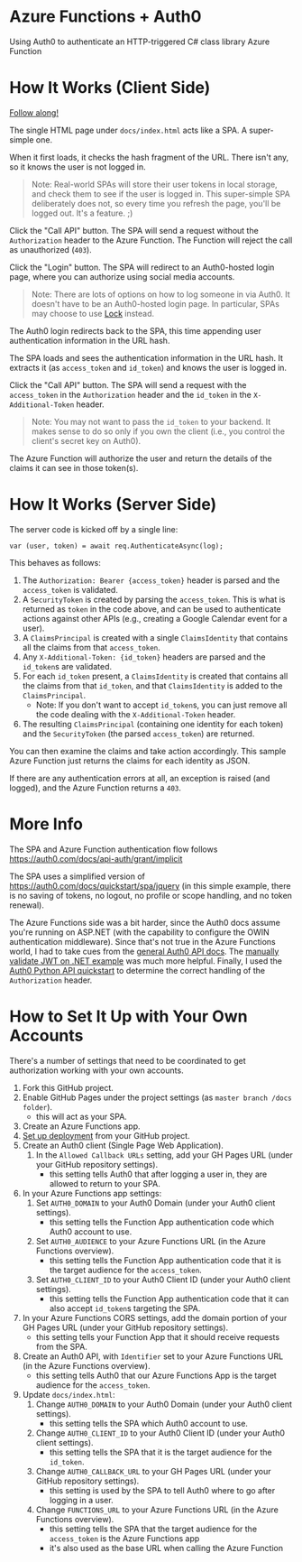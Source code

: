 # Azure Functions + Auth0

Using Auth0 to authenticate an HTTP-triggered C# class library Azure Function

# How It Works (Client Side)

[Follow along!](https://stephenclearyexamples.github.io/FunctionsAuth0/)

The single HTML page under `docs/index.html` acts like a SPA. A super-simple one.

When it first loads, it checks the hash fragment of the URL. There isn't any, so it knows the user is not logged in.

> Note: Real-world SPAs will store their user tokens in local storage, and check them to see if the user is logged in. This super-simple SPA deliberately does not, so every time you refresh the page, you'll be logged out. It's a feature. ;)

Click the "Call API" button. The SPA will send a request without the `Authorization` header to the Azure Function. The Function will reject the call as unauthorized (`403`).

Click the "Login" button. The SPA will redirect to an Auth0-hosted login page, where you can authorize using social media accounts.

> Note: There are lots of options on how to log someone in via Auth0. It doesn't have to be an Auth0-hosted login page. In particular, SPAs may choose to use [Lock](https://auth0.com/docs/libraries/lock) instead.

The Auth0 login redirects back to the SPA, this time appending user authentication information in the URL hash.

The SPA loads and sees the authentication information in the URL hash. It extracts it (as `access_token` and `id_token`) and knows the user is logged in.

Click the "Call API" button. The SPA will send a request with the `access_token` in the `Authorization` header and the `id_token` in the `X-Additional-Token` header.

> Note: You may not want to pass the `id_token` to your backend. It makes sense to do so only if you own the client (i.e., you control the client's secret key on Auth0).

The Azure Function will authorize the user and return the details of the claims it can see in those token(s).

# How It Works (Server Side)

The server code is kicked off by a single line:

    var (user, token) = await req.AuthenticateAsync(log);
    
This behaves as follows:

1. The `Authorization: Bearer {access_token}` header is parsed and the `access_token` is validated.
1. A `SecurityToken` is created by parsing the `access_token`. This is what is returned as `token` in the code above, and can be used to authenticate actions against other APIs (e.g., creating a Google Calendar event for a user).
1. A `ClaimsPrincipal` is created with a single `ClaimsIdentity` that contains all the claims from that `access_token`.
1. Any `X-Additional-Token: {id_token}` headers are parsed and the `id_token`s are validated.
1. For each `id_token` present, a `ClaimsIdentity` is created that contains all the claims from that `id_token`, and that `ClaimsIdentity` is added to the `ClaimsPrincipal`.
   - Note: If you don't want to accept `id_token`s, you can just remove all the code dealing with the `X-Additional-Token` header.
1. The resulting `ClaimsPrincipal` (containing one identity for each token) and the `SecurityToken` (the parsed `access_token`) are returned.

You can then examine the claims and take action accordingly. This sample Azure Function just returns the claims for each identity as JSON.

If there are any authentication errors at all, an exception is raised (and logged), and the Azure Function returns a `403`.

# More Info

The SPA and Azure Function authentication flow follows https://auth0.com/docs/api-auth/grant/implicit

The SPA uses a simplified version of https://auth0.com/docs/quickstart/spa/jquery (in this simple example, there is no saving of tokens, no logout, no profile or scope handling, and no token renewal).

The Azure Functions side was a bit harder, since the Auth0 docs assume you're running on ASP.NET (with the capability to configure the OWIN authentication middleware). Since that's not true in the Azure Functions world, I had to take cues from the [general Auth0 API docs](https://auth0.com/docs/api-auth/tutorials/verify-access-token). The [manually validate JWT on .NET example](https://github.com/auth0-samples/auth0-dotnet-validate-jwt/tree/master/IdentityModel-RS256) was much more helpful. Finally, I used the [Auth0 Python API quickstart](https://auth0.com/docs/quickstart/backend/python) to determine the correct handling of the `Authorization` header.

# How to Set It Up with Your Own Accounts

There's a number of settings that need to be coordinated to get authorization working with your own accounts.

1) Fork this GitHub project.
1) Enable GitHub Pages under the project settings (as `master branch /docs folder`).
   - this will act as your SPA.
1) Create an Azure Functions app.
1) [Set up deployment](https://docs.microsoft.com/en-us/azure/azure-functions/functions-continuous-deployment) from your GitHub project.
1) Create an Auth0 client (Single Page Web Application).
   1) In the `Allowed Callback URLs` setting, add your GH Pages URL (under your GitHub repository settings).
      - this setting tells Auth0 that after logging a user in, they are allowed to return to your SPA.
1) In your Azure Functions app settings:
   1) Set `AUTH0_DOMAIN` to your Auth0 Domain (under your Auth0 client settings).
      - this setting tells the Function App authentication code which Auth0 account to use.
   1) Set `AUTH0_AUDIENCE` to your Azure Functions URL (in the Azure Functions overview).
      - this setting tells the Function App authentication code that it is the target audience for the `access_token`.
   1) Set `AUTH0_CLIENT_ID` to your Auth0 Client ID (under your Auth0 client settings).
      - this setting tells the Function App authentication code that it can also accept `id_token`s targeting the SPA.
1) In your Azure Functions CORS settings, add the domain portion of your GH Pages URL (under your GitHub repository settings).
   - this setting tells your Function App that it should receive requests from the SPA.
1) Create an Auth0 API, with `Identifier` set to your Azure Functions URL (in the Azure Functions overview).
   - this setting tells Auth0 that our Azure Functions App is the target audience for the `access_token`.
1) Update `docs/index.html`:
   1) Change `AUTH0_DOMAIN` to your Auth0 Domain (under your Auth0 client settings).
      - this setting tells the SPA which Auth0 account to use.
   1) Change `AUTH0_CLIENT_ID` to your Auth0 Client ID (under your Auth0 client settings).
      - this setting tells the SPA that it is the target audience for the `id_token`.
   1) Change `AUTH0_CALLBACK_URL` to your GH Pages URL (under your GitHub repository settings).
      - this setting is used by the SPA to tell Auth0 where to go after logging in a user.
   1) Change `FUNCTIONS_URL` to your Azure Functions URL (in the Azure Functions overview).
      - this setting tells the SPA that the target audience for the `access_token` is the Azure Functions app
      - it's also used as the base URL when calling the Azure Function
